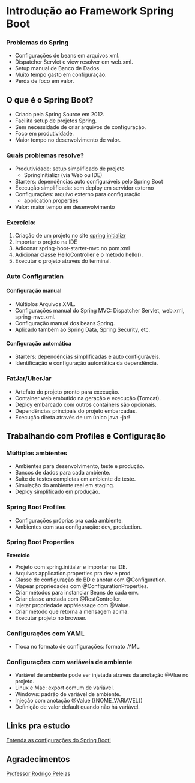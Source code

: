 # Introdução ao Framework Spring Boot
### Problemas do Spring
- Configurações de beans em arquivos xml.
- Dispatcher Servlet e view resolver em web.xml.
- Setup manual de Banco de Dados.
- Muito tempo gasto em configuração.
- Perda de foco em valor.

## O que é o Spring Boot?
- Criado pela Spring Source em 2012.
- Facilita setup de projetos Spring.
- Sem necessidade de criar arquivos de configuração.
- Foco em produtividade.
- Maior tempo no desenvolvimento de valor.

### Quais problemas resolve?
- Produtividade: setup simplificado de projeto
	- SpringInitializr (via Web ou IDE)
- Starters: dependências auto configuráveis pelo Spring Boot
- Execução simplificada: sem deploy em servidor externo
- Configurações: arquivo externo para configuração
	- application.properties
- Valor: maior tempo em desenvolvimento

### Exercício:
1. Criação de um projeto no site [spring initializr](http://start.spring.io)
2. Importar o projeto na IDE
3. Adiconar spring-boot-starter-mvc no pom.xml
4. Adicionar classe HelloController e o método hello().
5. Executar o projeto através do terminal.

### Auto Configuration
#### Configuração manual 
- Múltiplos Arquivos XML.
- Configurações manual do Spring MVC: Dispatcher Servlet, web.xml, spring-mvc.xml.
- Configuração manual dos beans Spring.
- Aplicado também ao Spring Data, Spring Security, etc.
#### Configuração automática
- Starters: dependências simplificadas e auto configuráveis.
- Identificação e configuração automática da dependência.

### FatJar/UberJar
- Artefato do projeto pronto para execução.
- Container web embutido na geração e execução (Tomcat).
- Deploy embarcado com outros containers são opcionais.
- Dependências principais do projeto embarcadas.
- Execução direta através de um único java -jar!

## Trabalhando com Profiles e Configuração
### Múltiplos ambientes
- Ambientes para desenvolvimento, teste e produção.
- Bancos de dados para cada ambiente.
- Suíte de testes completas em ambiente de teste.
- Simulação do ambiente real em staging.
- Deploy simplificado em produção.
### Spring Boot Profiles
- Configurações próprias pra cada ambiente.
- Ambientes com sua configuração: dev, production.

### Spring Boot Properties
**Exercício**  
- Projeto com spring.initialzr e importar na IDE.
- Arquivos application.properties pra dev e prod.
- Classe de configuração de BD e anotar com @Configuration.
- Mapear propriedades com @ConfigurationProperties.
- Criar métodos para instanciar Beans de cada env.
- Criar classe anotada com @RestController.
- Injetar propriedade appMessage com @Value.
- Criar método que retorna a mensagem acima.
- Executar projeto no browser.

### Configurações com YAML
- Troca no formato de configurações: formato .YML.

### Configurações com variáveis de ambiente
- Variável de ambiente pode ser injetada através da anotação @Vlue no projeto.
- Linux e Mac: export comum de variável.
- Windows: padrão de variável de ambiente.
- Injeção com anotação @Value ({NOME_VARIAVEL})
- Definição de valor default quando não há variável.



## Links pra estudo
[Entenda as configurações do Spring Boot!](https://devkico.itexto.com.br/?p=3157)

## Agradecimentos
[Professor Rodrigo Peleias](https://www.linkedin.com/in/rodrigopeleias/)